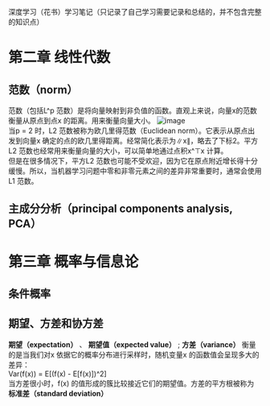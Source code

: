 深度学习（花书）学习笔记（只记录了自己学习需要记录和总结的，并不包含完整的知识点）
# 第二章 线性代数
## 范数（norm）
范数（包括L^p 范数）是将向量映射到非负值的函数。直观上来说，向量x的范数衡量从原点到点x 的距离。用来衡量向量大小。
![image](https://github.com/MemorialCheng/EverybodyEveryday/blob/master/deeplearning/images/norm.png) <br>
当p = 2 时，L2 范数被称为欧几里得范数（Euclidean norm）。它表示从原点出发到向量x 确定的点的欧几里得距离。经常简化表示为∥x∥，略去了下标2。平方L2 范数也经常用来衡量向量的大小，可以简单地通过点积x^⊤x 计算。<br>
但是在很多情况下，平方L2 范数也可能不受欢迎，因为它在原点附近增长得十分缓慢。所以，当机器学习问题中零和非零元素之间的差异非常重要时，通常会使用L1 范数。

## 主成分分析（principal components analysis, PCA）

# 第三章 概率与信息论
## 条件概率

## 期望、方差和协方差
__期望（expectation）__ 、 __期望值（expected value）__ ;
__方差（variance）__ 衡量的是当我们对x 依据它的概率分布进行采样时，随机变量x 的函数值会呈现多大的差异：<br>
Var(f(x)) = E[(f(x) - E[f(x)])^2] <br>
当方差很小时，f(x) 的值形成的簇比较接近它们的期望值。方差的平方根被称为 __标准差（standard deviation）__


